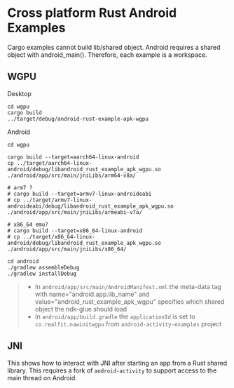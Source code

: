 Cross platform Rust Android Examples
===

Cargo examples cannot build lib/shared object.  Android requires a shared object with android_main().  Therefore, each
example is a workspace.

WGPU
---

Desktop

```
cd wgpu
cargo build
../target/debug/android-rust-example-apk-wgpu
```

Android

```
cd wgpu

cargo build --target=aarch64-linux-android
cp ../target/aarch64-linux-android/debug/libandroid_rust_example_apk_wgpu.so ./android/app/src/main/jniLibs/arm64-v8a/

# arm7 ?
# cargo build --target=armv7-linux-androideabi
# cp ../target/armv7-linux-androideabi/debug/libandroid_rust_example_apk_wgpu.so ./android/app/src/main/jniLibs/armeabi-v7a/

# x86_64 emu?
# cargo build --target=x86_64-linux-android
# cp ../target/x86_64-linux-android/debug/libandroid_rust_example_apk_wgpu.so ./android/app/src/main/jniLibs/x86_64/

cd android
./gradlew assembleDebug
./gradlew installDebug
```

> * In `android/app/src/main/AndroidManifest.xml` the meta-data tag with name="android.app.lib_name" and value="android_rust_example_apk_wgpu" specifies which shared object the ndk-glue should load
> * In `android/app/build.gradle` the `applicationId` is set to `co.realfit.nawinitwgpu` from `android-activity-examples` project


JNI
---
This shows how to interact with JNI after starting an app from a Rust shared library.  This requires a fork of
`android-activity` to support access to the main thread on Android.

